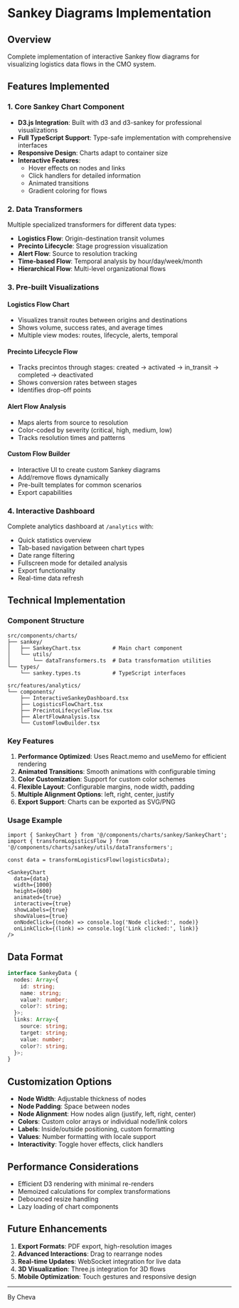 # Sankey Diagrams Implementation

## Overview
Complete implementation of interactive Sankey flow diagrams for visualizing logistics data flows in the CMO system.

## Features Implemented

### 1. Core Sankey Chart Component
- **D3.js Integration**: Built with d3 and d3-sankey for professional visualizations
- **Full TypeScript Support**: Type-safe implementation with comprehensive interfaces
- **Responsive Design**: Charts adapt to container size
- **Interactive Features**:
  - Hover effects on nodes and links
  - Click handlers for detailed information
  - Animated transitions
  - Gradient coloring for flows

### 2. Data Transformers
Multiple specialized transformers for different data types:
- **Logistics Flow**: Origin-destination transit volumes
- **Precinto Lifecycle**: Stage progression visualization
- **Alert Flow**: Source to resolution tracking
- **Time-based Flow**: Temporal analysis by hour/day/week/month
- **Hierarchical Flow**: Multi-level organizational flows

### 3. Pre-built Visualizations

#### Logistics Flow Chart
- Visualizes transit routes between origins and destinations
- Shows volume, success rates, and average times
- Multiple view modes: routes, lifecycle, alerts, temporal

#### Precinto Lifecycle Flow
- Tracks precintos through stages: created → activated → in_transit → completed → deactivated
- Shows conversion rates between stages
- Identifies drop-off points

#### Alert Flow Analysis
- Maps alerts from source to resolution
- Color-coded by severity (critical, high, medium, low)
- Tracks resolution times and patterns

#### Custom Flow Builder
- Interactive UI to create custom Sankey diagrams
- Add/remove flows dynamically
- Pre-built templates for common scenarios
- Export capabilities

### 4. Interactive Dashboard
Complete analytics dashboard at `/analytics` with:
- Quick statistics overview
- Tab-based navigation between chart types
- Date range filtering
- Fullscreen mode for detailed analysis
- Export functionality
- Real-time data refresh

## Technical Implementation

### Component Structure
```
src/components/charts/
├── sankey/
│   ├── SankeyChart.tsx          # Main chart component
│   └── utils/
│       └── dataTransformers.ts  # Data transformation utilities
└── types/
    └── sankey.types.ts          # TypeScript interfaces

src/features/analytics/
└── components/
    ├── InteractiveSankeyDashboard.tsx
    ├── LogisticsFlowChart.tsx
    ├── PrecintoLifecycleFlow.tsx
    ├── AlertFlowAnalysis.tsx
    └── CustomFlowBuilder.tsx
```

### Key Features
1. **Performance Optimized**: Uses React.memo and useMemo for efficient rendering
2. **Animated Transitions**: Smooth animations with configurable timing
3. **Color Customization**: Support for custom color schemes
4. **Flexible Layout**: Configurable margins, node width, padding
5. **Multiple Alignment Options**: left, right, center, justify
6. **Export Support**: Charts can be exported as SVG/PNG

### Usage Example
```tsx
import { SankeyChart } from '@/components/charts/sankey/SankeyChart';
import { transformLogisticsFlow } from '@/components/charts/sankey/utils/dataTransformers';

const data = transformLogisticsFlow(logisticsData);

<SankeyChart
  data={data}
  width={1000}
  height={600}
  animated={true}
  interactive={true}
  showLabels={true}
  showValues={true}
  onNodeClick={(node) => console.log('Node clicked:', node)}
  onLinkClick={(link) => console.log('Link clicked:', link)}
/>
```

## Data Format
```typescript
interface SankeyData {
  nodes: Array<{
    id: string;
    name: string;
    value?: number;
    color?: string;
  }>;
  links: Array<{
    source: string;
    target: string;
    value: number;
    color?: string;
  }>;
}
```

## Customization Options
- **Node Width**: Adjustable thickness of nodes
- **Node Padding**: Space between nodes
- **Node Alignment**: How nodes align (justify, left, right, center)
- **Colors**: Custom color arrays or individual node/link colors
- **Labels**: Inside/outside positioning, custom formatting
- **Values**: Number formatting with locale support
- **Interactivity**: Toggle hover effects, click handlers

## Performance Considerations
- Efficient D3 rendering with minimal re-renders
- Memoized calculations for complex transformations
- Debounced resize handling
- Lazy loading of chart components

## Future Enhancements
1. **Export Formats**: PDF export, high-resolution images
2. **Advanced Interactions**: Drag to rearrange nodes
3. **Real-time Updates**: WebSocket integration for live data
4. **3D Visualization**: Three.js integration for 3D flows
5. **Mobile Optimization**: Touch gestures and responsive design

---
By Cheva